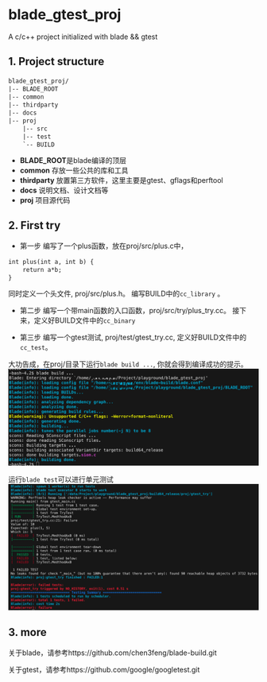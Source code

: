 # blade_gtest_proj
A c/c++ project initialized with blade &amp;&amp; gtest

## 1. Project structure
```
blade_gtest_proj/
|-- BLADE_ROOT
|-- common 
|-- thirdparty
|-- docs
|-- proj
    |-- src
    |-- test
    `-- BUILD
```
+ **BLADE_ROOT**是blade编译的顶层
+ **common** 存放一些公共的库和工具
+ **thirdparty** 放置第三方软件，这里主要是gtest、gflags和perftool
+ **docs** 说明文档、设计文档等
+ **proj** 项目源代码

## 2. First try
+ 第一步
编写了一个plus函数，放在proj/src/plus.c中，
```
int plus(int a, int b) {
    return a*b;
}
```
同时定义一个头文件, proj/src/plus.h。
编写BUILD中的```cc_library``` 。

+ 第二步
编写一个带main函数的入口函数，proj/src/try/plus_try.cc。
接下来，定义好BUILD文件中的```cc_binary```

+ 第三步
编写一个gtest测试, proj/test/gtest_try.cc,
定义好BUILD文件中的```cc_test```。

大功告成，在proj/目录下运行```blade build ...```,
你就会得到编译成功的提示。
![](docs/png/blade_build.png)

运行```blade test```可以进行单元测试
![](docs/png/blade_test.png)

## 3. more
关于blade，请参考https://github.com/chen3feng/blade-build.git

关于gtest，请参考https://github.com/google/googletest.git

